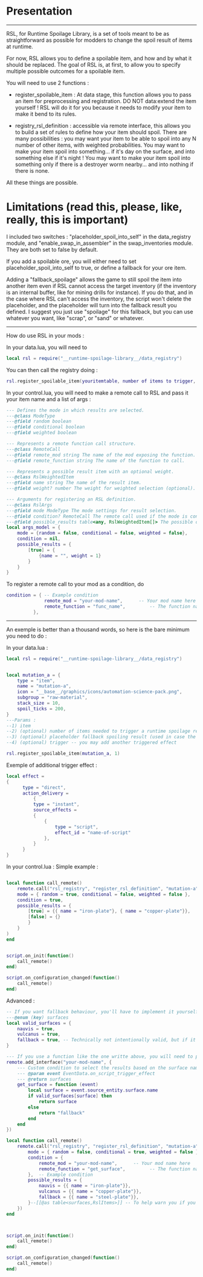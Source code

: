 # Presentation
---------
RSL, for Runtime Spoilage Library, is a set of tools meant to be as straightforward as possible for modders to change the spoil result of items at runtime.

For now, RSL allows you to define a spoilable item, and how and by what it should be replaced.
The goal of RSL is, at first, to allow you to specify multiple possible outcomes for a spoilable item.

You will need to use 2 functions : 
- register_spoilable_item : At data stage, this function allows you to pass an item for preprocessing and registration.
DO NOT data:extend the item yourself ! RSL will do it for you because it needs to modify your item to make it bend to its rules.

- registry_rsl_definition : accessible via remote interface, this allows you to build a set of rules to define how your item should spoil.
There are many possibilities : you may want your item to be able to spoil into any N number of other items, with weighted probabilities.
You may want to make your item spoil into something... if it's day on the surface, and into something else if it's night !
You may want to make your item spoil into something only if there is a destroyer worm nearby... and into nothing if there is none.

All these things are possible.

# Limitations (read this, please, like, really, this is important)

I included two switches : "placeholder_spoil_into_self" in the data_registry module, and "enable_swap_in_assembler" in the swap_inventories module. They are both set to false by default.

If you add a spoilable ore, you will either need to set placeholder_spoil_into_self to true, or define a fallback for your ore item.

Adding a "fallback_spoilage" allows the game to still spoil the item into another item even if RSL cannot access the target inventory (if the inventory is an internal buffer, like for mining drills for instance).
If you do that, and in the case where RSL can't access the inventory, the script won't delete the placeholder, and the placeholder will turn into the fallback result you defined. I suggest you just use "spoilage" for this fallback, but you can use whatever you want, like "scrap", or "sand" or whatever.


---------
How do use RSL in your mods :

In your data.lua, you will need to 
```lua
local rsl = require("__runtime-spoilage-library__/data_registry")

```
You can then call the registry doing :
```lua
rsl.register_spoilable_item(youritemtable, number of items to trigger, fallback_item_name (optional), custom script (optional) )
```
In your control.lua, you will need to make a remote call to RSL and pass it your item name and a list of args :

```lua
--- Defines the mode in which results are selected.
---@class ModeType
---@field random boolean
---@field conditional boolean
---@field weighted boolean

--- Represents a remote function call structure.
---@class RemoteCall
---@field remote_mod string The name of the mod exposing the function.
---@field remote_function string The name of the function to call.

--- Represents a possible result item with an optional weight.
---@class RslWeightedItem
---@field name string The name of the result item.
---@field weight? number The weight for weighted selection (optional).

--- Arguments for registering an RSL definition.
---@class RslArgs
---@field mode ModeType The mode settings for result selection.
---@field condition? RemoteCall The remote call used if the mode is conditional. If it's not conditional, it'll just use `true`.
---@field possible_results table<any, RslWeightedItem[]> The possible outcomes based on condition results.
local args_model = {
    mode = {random = false, conditional = false, weighted = false},
    condition = nil,
    possible_results = {
        [true] = {
            {name = "", weight = 1}
        }
    }
}
```

To register a remote call to your mod as a condition, do       
```lua
condition = { -- Example condition
              remote_mod = "your-mod-name",      -- Your mod name here
              remote_function = "func_name",         -- The function name to call
          },

```

------------------
An exemple is better than a thousand words, so here is the bare minimum you need to do :

In your data.lua :
```lua
local rsl = require("__runtime-spoilage-library__/data_registry")


local mutation_a = {
    type = "item",
    name = "mutation-a",
    icon = "__base__/graphics/icons/automation-science-pack.png",
    subgroup = "raw-material",
    stack_size = 10,
    spoil_ticks = 200,
}
---Params :
--1) item
--2) (optional) number of items needed to trigger a runtime spoilage replacement / script effect. Defaults to `1`
--3) (optional) placeholder fallback spoiling result (used in case the script cannot replace the item at runtime. If you don't set anything, the item will just be deleted like if it spoiled into nothing if this happens. For instance, unless you are an advanced user and know how you can handle furnaces and assembling machines, you better set something here like "spoilage")
--4) (optional) trigger -- you may add another triggered effect

rsl.register_spoilable_item(mutation_a, 1)

```
Exemple of additional trigger effect :
```lua
local effect =
{
      type = "direct",
      action_delivery =
          {
          type = "instant",
          source_effects = 
          {
              {
                  type = "script",
                  effect_id = "name-of-script"
              },
          }
      }
}
```

In your control.lua :
Simple example : 
```lua

local function call_remote()
    remote.call("rsl_registry", "register_rsl_definition", "mutation-a", { -- You call the "rsl_registry" to use "register_rsl_definition" and pass it the name of your custom item "mutation-a"
    mode = { random = true, conditional = false, weighted = false },
    condition = true,
    possible_results = {
        [true] = {{ name = "iron-plate"}, { name = "copper-plate"}},
        [false] = {}
        }
    }
)
end


script.on_init(function()
    call_remote()
end)

script.on_configuration_changed(function()
    call_remote()
end)
```



Advanced :
```lua
-- If you want fallback behaviour, you'll have to implement it yourself
---@enum (key) surfaces
local valid_surfaces = {
	nauvis = true,
	vulcanus = true,
	fallback = true, -- Technically not intentionally valid, but if it hits anyways, why replace it with itself?
}

--- If you use a function like the one writte above, you will need to provide a remote interface to RSL
remote.add_interface("your-mod-name", {
	--- Custom condition to select the results based on the surface name
	--- @param event EventData.on_script_trigger_effect
	--- @return surfaces
	get_surface = function (event)
		local surface = event.source_entity.surface.name
		if valid_surfaces[surface] then
			return surface
		else
			return "fallback"
		end
	end
})

local function call_remote()
	remote.call("rsl_registry", "register_rsl_definition", "mutation-a", { -- You call the "rsl_registry" to use "register_rsl_definition" and pass it the name of your custom item "mutation-a"
		mode = { random = false, conditional = true, weighted = false },
		condition = {
			remote_mod = "your-mod-name",      -- Your mod name here
			remote_function = "get_surface",         -- The function name to call
		},  -- Example condition
		possible_results = {
			nauvis = {{ name = "iron-plate"}},
			vulcanus = {{ name = "copper-plate"}},
			fallback = {{ name = "steel-plate"}},
		}--[[@as table<surfaces,RslItems>]] -- To help warn you if you add unecessary results.
	})
end



script.on_init(function()
	call_remote()
end)

script.on_configuration_changed(function()
	call_remote()
end)

```

